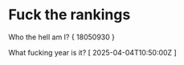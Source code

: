 # Fuck the rankings

Who the hell am I?
{ 18050930 }

What fucking year is it?
[ 2025-04-04T10:50:00Z ]
